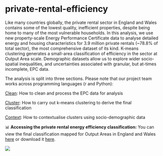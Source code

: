 # private-rental-efficiency
Like many countries globally, the private rental sector in England and Wales contains some of the lowest quality, inefficient properties, despite being home to many of the most vulnerable households. In this analysis, we use new property-scale Energy Performance Certificate data to analyse detailed energy and housing characteristics for 3.9 million private rentals (~78.8% of total sector), the most comprehensive dataset of its kind. K-means clustering generates a small-area classification of efficiency in the sector at Output Area scale. Demographic datasets allow us to explore wider socio-spatial inequalities, and uncertainties associated with granular, but at-times incomplete, EPC data. 

The analysis is split into three sections. Please note that our project team works across programming languages (r and Python):

[Clean](https://github.com/CaitHRobinson/private-rental-efficiency/tree/main/clean): How to clean and process the EPC data for analysis

[Cluster](https://github.com/CaitHRobinson/private-rental-efficiency/tree/main/cluster): How to carry out k-means clustering to derive the final classification

[Context](https://github.com/CaitHRobinson/private-rental-efficiency/tree/main/context): How to contextualise clusters using socio-demographic data


📊 **Accessing the private rental energy efficiency classification:** You can view the final classification mapped for Output Areas in England and Wales [here](https://uobristol.maps.arcgis.com/apps/dashboards/70659ed299ff42bcb9410d6fc270aea4) or download it [here](https://github.com/CaitHRobinson/private-rental-efficiency/blob/main/cluster/PRS_EPC_OA_clusters_9.zip).


<img src= "https://github.com/user-attachments/assets/4e70dc72-82cb-4221-b327-64c7b031a065">
